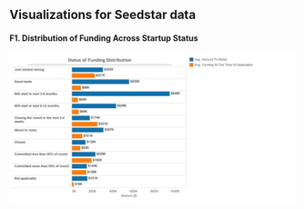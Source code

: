 ## Visualizations for Seedstar data


#### F1. Distribution of Funding Across Startup Status 

![Image of Yaktoca](https://github.com/OmdenaAI/Katapult/blob/main/task-5-exploratory-data-analysis-and-visualization/notebook/seedstarvisualization/F1.%20Distribution%20of%20Funding%20Across%20Status.png)
